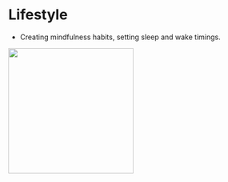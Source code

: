 # Lifestyle

- Creating mindfulness habits, setting sleep and wake timings.

<img src=https://kadmos.com.ng/wp-content/uploads/2018/01/1242049_HealthyLifestyle_Option2_120721.jpg
height="250px"/>